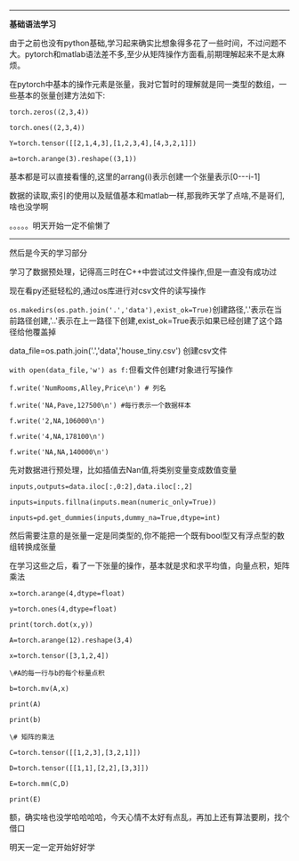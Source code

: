 ****

**基础语法学习**

​		由于之前也没有python基础,学习起来确实比想象得多花了一些时间，不过问题不大。pytorch和matlab语法差不多,至少从矩阵操作方面看,前期理解起来不是太麻烦。

​	在pytorch中基本的操作元素是张量，我对它暂时的理解就是同一类型的数组，一些基本的张量创建方法如下:

`torch.zeros((2,3,4))`

`torch.ones((2,3,4))`

`Y=torch.tensor([[2,1,4,3],[1,2,3,4],[4,3,2,1]])`

`a=torch.arange(3).reshape((3,1))`

基本都是可以直接看懂的,这里的arrang(i)表示创建一个张量表示[0---i-1]

数据的读取,索引的使用以及赋值基本和matlab一样,那我昨天学了点啥,不是哥们,啥也没学啊

。。。。。明天开始一定不偷懒了

****

然后是今天的学习部分

学习了数据预处理，记得高三时在C++中尝试过文件操作,但是一直没有成功过

现在看py还挺轻松的,通过os库进行对csv文件的读写操作

`os.makedirs(os.path.join('.','data'),exist_ok=True)`创建路径,'.'表示在当前路径创建,'..'表示在上一路径下创建,exist_ok=True表示如果已经创建了这个路径给他覆盖掉

data_file=os.path.join('.','data','house_tiny.csv') 创建csv文件

`with open(data_file,'w') as f:`但看文件创建f对象进行写操作

  `f.write('NumRooms,Alley,Price\n') # 列名`

  `f.write('NA,Pave,127500\n') #每行表示一个数据样本`

  `f.write('2,NA,106000\n')`

  `f.write('4,NA,178100\n')`

  `f.write('NA,NA,140000\n')`

先对数据进行预处理，比如插值去Nan值,将类别变量变成数值变量

`inputs,outputs=data.iloc[:,0:2],data.iloc[:,2]`

`inputs=inputs.fillna(inputs.mean(numeric_only=True))`

`inputs=pd.get_dummies(inputs,dummy_na=True,dtype=int)`

然后需要注意的是张量一定是同类型的,你不能把一个既有bool型又有浮点型的数组转换成张量

在学习这些之后，看了一下张量的操作，基本就是求和求平均值，向量点积，矩阵乘法

`x=torch.arange(4,dtype=float)`

`y=torch.ones(4,dtype=float)`

`print(torch.dot(x,y))`

`A=torch.arange(12).reshape(3,4)`

`x=torch.tensor([3,1,2,4])`

`\#A的每一行与b的每个标量点积`

`b=torch.mv(A,x)`

`print(A)`

`print(b)`

`\# 矩阵的乘法`

`C=torch.tensor([[1,2,3],[3,2,1]])`

`D=torch.tensor([[1,1],[2,2],[3,3]])`

`E=torch.mm(C,D)`

`print(E)`

额，确实啥也没学哈哈哈哈，今天心情不太好有点乱，再加上还有算法要刷，找个借口

明天一定一定开始好好学